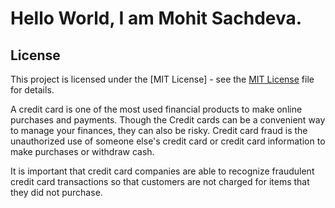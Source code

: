 

# Hello World, I am Mohit Sachdeva.  

## License

This project is licensed under the [MIT License] - see the [MIT License](LICENSE) file for details.

A credit card is one of the most used financial products to make online purchases and payments. Though the Credit cards can be a convenient way to manage your finances, they can also be risky. Credit card fraud is the unauthorized use of someone else's credit card or credit card information to make purchases or withdraw cash.

It is important that credit card companies are able to recognize fraudulent credit card transactions so that customers are not charged for items that they did not purchase.
